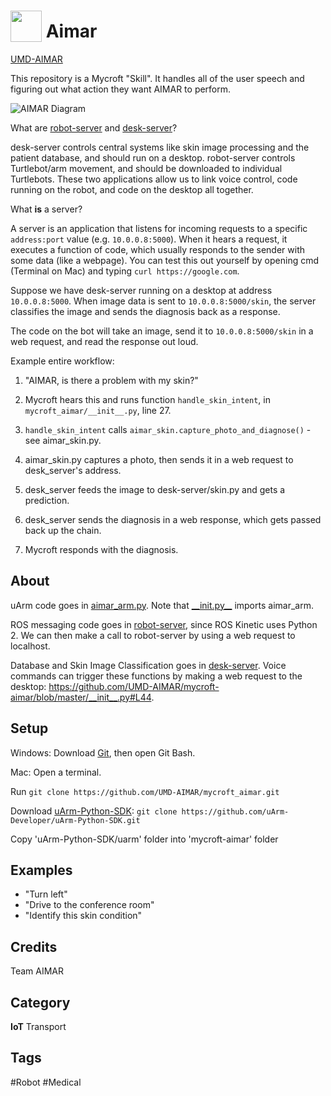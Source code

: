 # <img src="https://raw.githack.com/FortAwesome/Font-Awesome/master/svgs/solid/robot.svg" card_color="#40DBB0" width="50" height="50" style="vertical-align:bottom"/> Aimar
[UMD-AIMAR](https://github.com/UMD-AIMAR)

This repository is a Mycroft "Skill". It handles all of the user speech and figuring out what action they want AIMAR to perform.

![AIMAR Diagram](https://raw.githubusercontent.com/UMD-AIMAR/mycroft-aimar/master/AIMAR-pieces.png)

What are [robot-server](https://github.com/UMD-AIMAR/robot-server) and [desk-server](https://github.com/UMD-AIMAR/desk-server)?

desk-server controls central systems like skin image processing and the patient database, and should run on a desktop. robot-server controls Turtlebot/arm movement, and should be downloaded to individual Turtlebots. These two applications allow us to link voice control, code running on the robot, and code on the desktop all together.

What **is** a server?

A server is an application that listens for incoming requests to a specific `address:port` value (e.g. `10.0.0.8:5000`). When it hears a request, it executes a function of code, which usually responds to the sender with some data (like a webpage). You can test this out yourself by opening cmd (Terminal on Mac) and typing `curl https://google.com`. 

Suppose we have desk-server running on a desktop at address `10.0.0.8:5000`. When image data is sent to `10.0.0.8:5000/skin`, the server classifies the image and sends the diagnosis back as a response. 

The code on the bot will take an image, send it to `10.0.0.8:5000/skin` in a web request, and read the response out loud.

Example entire workflow:

1. "AIMAR, is there a problem with my skin?"

2. Mycroft hears this and runs function `handle_skin_intent`, in `mycroft_aimar/__init__.py`, line 27.

3. `handle_skin_intent` calls `aimar_skin.capture_photo_and_diagnose()` - see aimar_skin.py.

4. aimar_skin.py captures a photo, then sends it in a web request to desk_server's address.

4. desk_server feeds the image to desk-server/skin.py and gets a prediction.

5. desk_server sends the diagnosis in a web response, which gets passed back up the chain.

6. Mycroft responds with the diagnosis.

## About

uArm code goes in [aimar_arm.py](https://github.com/UMD-AIMAR/mycroft-aimar/blob/master/aimar_arm.py). Note that [\_\_init.py\_\_](https://github.com/UMD-AIMAR/mycroft-aimar/blob/master/__init__.py) imports aimar_arm.

ROS messaging code goes in [robot-server](https://github.com/UMD-AIMAR/robot-server), since ROS Kinetic uses Python 2. We can then make a call to robot-server by using a web request to localhost.

Database and Skin Image Classification goes in [desk-server](https://github.com/UMD-AIMAR/desk-server). Voice commands can trigger these functions by making a web request to the desktop: https://github.com/UMD-AIMAR/mycroft-aimar/blob/master/__init__.py#L44.

## Setup
Windows: Download [Git](https://gitforwindows.org/), then open Git Bash.

Mac: Open a terminal.

Run `git clone https://github.com/UMD-AIMAR/mycroft_aimar.git`

Download [uArm-Python-SDK](https://github.com/uArm-Developer/uArm-Python-SDK): `git clone https://github.com/uArm-Developer/uArm-Python-SDK.git`

Copy 'uArm-Python-SDK/uarm' folder into 'mycroft-aimar' folder

## Examples
* "Turn left"
* "Drive to the conference room"
* "Identify this skin condition"

## Credits
Team AIMAR

## Category
**IoT**
Transport

## Tags
#Robot
#Medical

